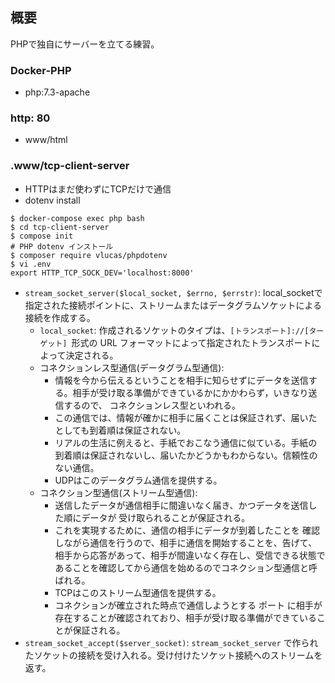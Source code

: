 ## 概要

PHPで独自にサーバーを立てる練習。

### Docker-PHP

- php:7.3-apache

### http: 80 

- www/html

### .www/tcp-client-server

- HTTPはまだ使わずにTCPだけで通信
- dotenv install
```sh:
$ docker-compose exec php bash
$ cd tcp-client-server
$ compose init
# PHP dotenv インストール
$ composer require vlucas/phpdotenv
$ vi .env
export HTTP_TCP_SOCK_DEV='localhost:8000'
```

- `stream_socket_server($local_socket, $errno, $errstr)`: local_socketで指定された接続ポイントに、ストリームまたはデータグラムソケットによる接続を作成する。
  - `local_socket`: 作成されるソケットのタイプは、`[トランスポート]://[ターゲット] `形式の URL フォーマットによって指定されたトランスポートによって決定される。
  - コネクションレス型通信(データグラム型通信):
    - 情報を今から伝えるということを相手に知らせずにデータを送信する。相手が受け取る準備ができているかにかかわらず，いきなり送信するので、 コネクションレス型といわれる。
    - この通信では、情報が確かに相手に届くことは保証されず、届いたとしても到着順は保証されない。
    - リアルの生活に例えると、手紙でおこなう通信に似ている。手紙の到着順は保証されないし、届いたかどうかもわからない。信頼性のない通信。
    - UDPはこのデータグラム通信を提供する。
  - コネクション型通信(ストリーム型通信):
    - 送信したデータが通信相手に間違いなく届き、かつデータを送信した順にデータが 受け取られることが保証される。
    - これを実現するために、通信の相手にデータが到着したことを 確認しながら通信を行うので、相手に通信を開始することを、告げて、相手から応答があって、相手が間違いなく存在し、受信できる状態であることを確認してから通信を始めるのでコネクション型通信と呼ばれる。
    - TCPはこのストリーム型通信を提供する。
    - コネクションが確立された時点で通信しようとする ポート に相手が存在することが確認されており、相手が受け取る準備ができていることが保証される。
- `stream_socket_accept($server_socket)`: `stream_socket_server` で作られたソケットの接続を受け入れる。受け付けたソケット接続へのストリームを返す。